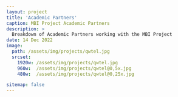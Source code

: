 ```yaml
---
layout: project
title: 'Academic Partners'
caption: MBI Project Academic Partners
description: >
  Breakdown of Academic Partners working with the MBI Project
date: 14 Dec 2022
image: 
  path: /assets/img/projects/qwtel.jpg
  srcset: 
    1920w: /assets/img/projects/qwtel.jpg
    960w:  /assets/img/projects/qwtel@0,5x.jpg
    480w:  /assets/img/projects/qwtel@0,25x.jpg

sitemap: false
---
```

